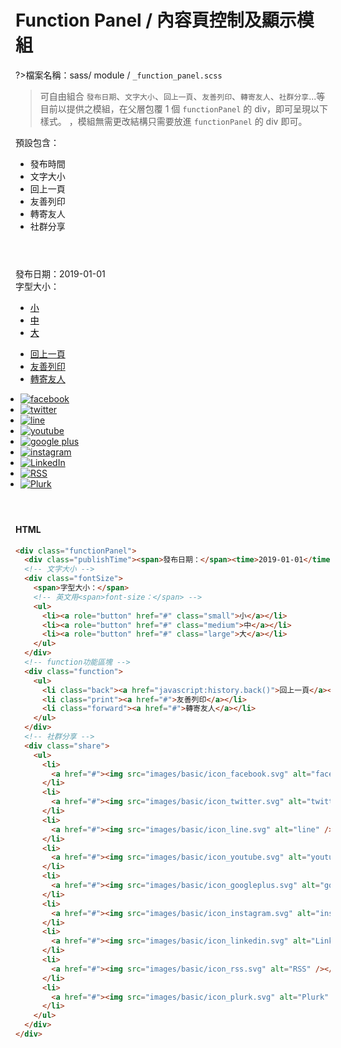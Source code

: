 # Function Panel / 內容頁控制及顯示模組

?>檔案名稱：sass/ module / `_function_panel.scss`

> 可自由組合 `發布日期`、`文字大小`、`回上一頁`、`友善列印`、`轉寄友人`、`社群分享`...等目前以提供之模組，在父層包覆 1 個 `functionPanel` 的 div，即可呈現以下樣式。 ，模組無需更改結構只需要放進 `functionPanel` 的 div 即可。

預設包含：

- 發布時間
- 文字大小
- 回上一頁
- 友善列印
- 轉寄友人
- 社群分享

<!-- functionPanel -->
   <div class="functionPanel">
              <div class="publishTime"><span>發布日期：</span><time>2019-01-01</time></div>
              <!-- 文字大小 -->
              <div class="fontSize">
                <span>字型大小：</span>
                <!-- 英文用<span>font-size：</span> -->
                <ul>
                  <li><a role="button" href="javascript:;" class="small">小</a></li>
                  <li><a role="button" href="javascript:;" class="medium">中</a></li>
                  <li><a role="button" href="javascript:;" class="large">大</a></li>
                </ul>
              </div>
              <!-- function功能區塊 -->
              <div class="function">
                <ul>
                  <li class="back"><a href="javascript:history.back()">回上一頁</a></li>
                  <li class="print"><a href="#">友善列印</a></li>
                  <li class="forward"><a href="#">轉寄友人</a></li>
                </ul>
              </div>
              <!-- 社群分享 -->
              <div class="share">
                <ul>
      <li>
        <a href="#"><img src="https://hywebu00.github.io/HyUI_v4.0/images/basic/icon_facebook.svg" alt="facebook" /></a>
      </li>
      <li>
        <a href="#"><img src="https://hywebu00.github.io/HyUI_v4.0/images/basic/icon_twitter.svg" alt="twitter" /></a>
      </li>
      <li>
        <a href="#"><img src="https://hywebu00.github.io/HyUI_v4.0/images/basic/icon_line.svg" alt="line" /></a>
      </li>
      <li>
        <a href="#"><img src="https://hywebu00.github.io/HyUI_v4.0/images/basic/icon_youtube.svg" alt="youtube" /></a>
      </li>
      <li>
        <a href="#"><img src="https://hywebu00.github.io/HyUI_v4.0/images/basic/icon_googleplus.svg" alt="google plus" /></a>
      </li>
      <li>
        <a href="#"><img src="https://hywebu00.github.io/HyUI_v4.0/images/basic/icon_instagram.svg" alt="instagram" /></a>
      </li>
      <li>
        <a href="#"><img src="https://hywebu00.github.io/HyUI_v4.0/images/basic/icon_linkedin.svg" alt="LinkedIn" /></a>
      </li>
      <li>
        <a href="#"><img src="https://hywebu00.github.io/HyUI_v4.0/images/basic/icon_rss.svg" alt="RSS" /></a>
      </li>
      <li>
        <a href="#"><img src="https://hywebu00.github.io/HyUI_v4.0/images/basic/icon_plurk.svg" alt="Plurk" /></a>
      </li>
    </ul>
              </div>
            </div>

<!-- tabs:start -->

#### **HTML**

```html
<div class="functionPanel">
  <div class="publishTime"><span>發布日期：</span><time>2019-01-01</time></div>
  <!-- 文字大小 -->
  <div class="fontSize">
    <span>字型大小：</span>
    <!-- 英文用<span>font-size：</span> -->
    <ul>
      <li><a role="button" href="#" class="small">小</a></li>
      <li><a role="button" href="#" class="medium">中</a></li>
      <li><a role="button" href="#" class="large">大</a></li>
    </ul>
  </div>
  <!-- function功能區塊 -->
  <div class="function">
    <ul>
      <li class="back"><a href="javascript:history.back()">回上一頁</a></li>
      <li class="print"><a href="#">友善列印</a></li>
      <li class="forward"><a href="#">轉寄友人</a></li>
    </ul>
  </div>
  <!-- 社群分享 -->
  <div class="share">
    <ul>
      <li>
        <a href="#"><img src="images/basic/icon_facebook.svg" alt="facebook" /></a>
      </li>
      <li>
        <a href="#"><img src="images/basic/icon_twitter.svg" alt="twitter" /></a>
      </li>
      <li>
        <a href="#"><img src="images/basic/icon_line.svg" alt="line" /></a>
      </li>
      <li>
        <a href="#"><img src="images/basic/icon_youtube.svg" alt="youtube" /></a>
      </li>
      <li>
        <a href="#"><img src="images/basic/icon_googleplus.svg" alt="google plus" /></a>
      </li>
      <li>
        <a href="#"><img src="images/basic/icon_instagram.svg" alt="instagram" /></a>
      </li>
      <li>
        <a href="#"><img src="images/basic/icon_linkedin.svg" alt="LinkedIn" /></a>
      </li>
      <li>
        <a href="#"><img src="images/basic/icon_rss.svg" alt="RSS" /></a>
      </li>
      <li>
        <a href="#"><img src="images/basic/icon_plurk.svg" alt="Plurk" /></a>
      </li>
    </ul>
  </div>
</div>
```

<!-- tabs:end -->
<link rel="stylesheet" href="https://hywebu00.github.io/HyUI_v4.0/css/style.css" />
<style>
  .functionPanel{
    margin:4em 0;
  }
  .functionPanel .share ul{
    padding-left: 0.5rem;
  }
  .functionPanel .publishTime:before {
    margin-right: 0.5em;
  }
  .fontSize a{
    color: #000 !important;
    font-weight: 400 !important;
  }
  .fontSize a:hover ,.fontSize a:focus{
    color:#fff !important;
  }
</style>
<script>
const slider = (function () {
  let Slider = {};
  function TimerManager() {
    this.timers = [];
    this.args = [];
    this.isTimerRun = false;
  }
  TimerManager.makeTimerManage = function (element) {
    if (!element.TimerManage || element.TimerManage.constructor !== TimerManager) {
      element.TimerManage = new TimerManager();
    }
  };
  TimerManager.prototype.add = function (timer, args) {
    this.timers.push(timer);
    this.args.push(args);
    this.timerRun();
  };
  TimerManager.prototype.timerRun = function () {
    if (!this.isTimerRun) {
      let timer = this.timers.shift(),
        args = this.args.shift();
      if (timer && args) {
        this.isTimerRun = true;
        timer(args[0], args[1]);
      }
    }
  };
  TimerManager.prototype.next = function () {
    this.isTimerRun = false;
    this.timerRun();
  };
  function jsSlideUp(element, time) {
    if (element.offsetHeight > 0) {
      let totalHeight = element.offsetHeight;
      let currentHeight = totalHeight;
      let reduceValue = totalHeight / (time / 10);
      element.style.transition = 'height ' + time + ' ms';
      element.style.overflow = 'hidden';
      let timer = setInterval(function () {
        currentHeight -= reduceValue;
        element.style.height = currentHeight + 'px';
        if (currentHeight <= 0) {
          clearInterval(timer);
          element.style.display = 'none';
          element.style.height = totalHeight + 'px';
          if (element.TimerManage && element.TimerManage.constructor === TimerManager) {
            element.TimerManage.next();
          }
        }
      }, 10);
    } else {
      if (element.TimerManage && element.TimerManage.constructor === TimerManager) {
        element.TimerManage.next();
      }
    }
  }
  function jsSlideDown(element, time) {
    if (element.offsetHeight <= 0) {
      element.style.display = 'block';
      element.style.transition = 'height' + time + ' ms';
      element.style.overflow = 'hidden';
      let totalHeight = element.offsetHeight;
      let currentHeight = 0;
      element.style.height = '0px';
      let addValue = totalHeight / (time / 10);
      let timer = setInterval(function () {
        currentHeight += addValue;
        element.style.height = currentHeight + 'px';
        if (currentHeight >= totalHeight) {
          clearInterval(timer);
          element.style.height = totalHeight + 'px';
          if (element.TimerManage && element.TimerManage.constructor === TimerManager) {
            element.TimerManage.next();
          }
        }
      }, 10);
    } else {
      if (element.TimerManage && element.TimerManage.constructor === TimerManager) {
        element.TimerManage.next();
      }
    }
  }
  // the interface about slideUp method
  Slider.jsSlideUp = function (element) {
    TimerManager.makeTimerManage(element);
    element.TimerManage.add(jsSlideUp, arguments);
    return this;
  };
  // the interface about slideDown method
  Slider.jsSlideDown = function (element) {
    TimerManager.makeTimerManage(element);
    element.TimerManage.add(jsSlideDown, arguments);
    return this;
  };
  return Slider;
})();
  class SelectSlider {
  constructor(obj) {
    this.name = obj.name || null; // --- 按鈕列表名稱
    this.control = obj.control || null; // --- 控制的對象名稱
  }
  // --- 點擊 語言模組
  sliderClick() {
    this.name.forEach((i) => {
      i.addEventListener('click', (e) => {
        e.preventDefault();
        const sliderItem = e.target.nextElementSibling;
        if (sliderItem === null) {
          return;
        } else if (sliderItem.offsetHeight !== 0 || sliderItem.offsetHeight === null) {
          slider.jsSlideUp(sliderItem, 300);
        } else {
          slider.jsSlideDown(sliderItem, 300);
        }
        this.sliderClose(e.target);
      });
    });
  }
  // --- Keydown 語言模組
  sliderKeydown() {
    this.control.forEach((i) => {
      i.addEventListener('keydown', (e) => {
        const sliderItem = e.target.nextElementSibling;
        if (sliderItem) {
          slider.jsSlideDown(sliderItem, 300);
        }
      });
    });
  }
  // --- Focusout 語言模組
  sliderFocusout() {
    this.name.forEach((i) => {
      const nodes = i.querySelectorAll('ul li a');
      const lastNodes = nodes[nodes.length - 1];
      const sliderItem = i.querySelector('ul');
      lastNodes.addEventListener('focusout', (e) => {
        e.preventDefault();
        slider.jsSlideUp(sliderItem, 300);
      });
    });
  }
  // --- 關閉語言模組
  sliderClose(item) {
    const sliderItem = item.nextElementSibling;
    const that = this;
    function clickOtherPlace(e) {
      const chooseClassName = that.name[0].className;
      if (e.target.closest(`.${chooseClassName}`) === null) {
        slider.jsSlideUp(sliderItem, 300);
      } else {
        return;
      }
    }
    document.addEventListener('touchstart', (e) => {
      e.preventDefault();
      clickOtherPlace(e);
    });
    document.addEventListener('click', clickOtherPlace);
  }
  initial() {
    this.sliderClick();
    this.sliderKeydown();
    this.sliderFocusout();
  }
}
  function shareBtnFunction() {
  // --- 創造一個a連結的按鈕
  const shareUl = document.querySelector('.share');
  const btn = document.createElement('a');
  if (shareUl) {
    btn.setAttribute('class', 'shareButton');
    btn.setAttribute('role', 'button');
    btn.textContent = 'share分享按鈕';
    shareUl.insertBefore(btn, shareUl.childNodes[0]);
  }
  const shareBtn = new SelectSlider({
    name: document.querySelectorAll('.share'), // --- 控制的對象
    control: document.querySelectorAll('.share a'), // --- 監聽的對象
  });
  shareBtn.initial();
}
shareBtnFunction();
</script>
<!-- <iframe height="400" style="width: 100%;" scrolling="no" title="Function Panel / 內容頁控制及顯示模組" src="https://codepen.io/u00hyui/embed/qBrWbRr?defaultTab=html%2Cresult" frameborder="no" loading="lazy" allowtransparency="true" allowfullscreen="true">
  See the Pen <a href="https://codepen.io/u00hyui/pen/qBrWbRr">
  Function Panel / 內容頁控制及顯示模組</a> by u00hyui (<a href="https://codepen.io/u00hyui">@u00hyui</a>)
  on <a href="https://codepen.io">CodePen</a>.
</iframe> -->

